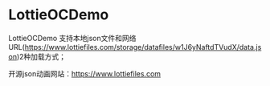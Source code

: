 # LottieOCDemo
LottieOCDemo
支持本地json文件和网络URL(https://www.lottiefiles.com/storage/datafiles/w1J6yNaftdTVudX/data.json)2种加载方式；

开源json动画网站：https://www.lottiefiles.com
